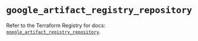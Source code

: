 # `google_artifact_registry_repository`

Refer to the Terraform Registry for docs: [`google_artifact_registry_repository`](https://registry.terraform.io/providers/hashicorp/google/6.13.0/docs/resources/artifact_registry_repository).

